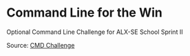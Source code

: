 # Command Line for the Win

Optional Command Line Challenge for ALX-SE School Sprint II

Source: [CMD Challenge](https://cmdchallenge.com/#/dirs_containing_files_with_extension)
